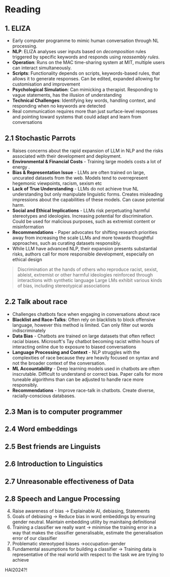 # Reading

## 1. ELIZA
- Early computer programme to mimic human conversation through NL processing.
- **NLP**: ELIZA analyses user inputs based on *decomposition* rules triggered by specific keywords and responds using *reassembly rules*.
- **Operation**: Runs on the MAC time-sharing system at MIT, multiple users can interact simultaneously.
- **Scripts**: Functionality depends on scripts, keywords-based rules, that allows it to generate responses. Can be edited, expanded allowing for customisation and improvement
- **Psychological Simulation**: Can mimicking a therapist. Responding to vague statements, has the illusion of understanding
- **Technical Challenges**: Identifying key words, handling context, and responding when no keywords are detected
- Real communication requires more than just surface-level responses and pointing toward systems that could adapt and learn from conversations

## 2.1 Stochastic Parrots
- Raises concerns about the rapid expansion of LLM in NLP and the risks associated with their development and deployment.
- **Environmental & Financial Costs** - Training large models costs a lot of energy .
- **Bias & Representation Issue** - LLMs are often trained on large, uncurated datasets from the web. Models tend to overrepresent hegemonic viewpoints, racism, sexism etc
- **Lack of True Understanding** - LLMs do not achieve true NL understanding but only manipulate linguistic forms. Creates misleading impressions about the capabilities of these models. Can cause potential harm. 
- **Social and Ethical Implications** - LLMs risk perpetuating harmful stereotypes and ideologies. Increasing potential for discrimination. Could be used for malicious purposes, such as extremist content or misinformation
- **Recommendations** - Paper advocates for shifting research priorities away from increasing the scale LLMs and more towards thoughtful approaches, such as curating datasets responsibly. 
- While LLM have advanced NLP, their expansion presents substantial risks, authors call for more responsible development, especially on ethical design

> Discrimination at the hands of others who reproduce racist, sexist, ableist, extremist or other harmful ideologies reinforced through interactions with synthetic language
> Large LMs exhibit various kinds of bias, including stereotypical associations
## 2.2 Talk about race
- Challenges chatbots face when engaging in conversations about race
- **Blacklist and Race-Talks**:  Often rely on blacklists to block offensive language, however this method is limited. Can only filter out words indiscriminately
- **Data Bias** - Chatbots are trained on large datasets that often reflect racial biases. Microsoft's Tay chatbot becoming racist within hours of interacting online due to exposure to biased conversations
- **Language Processing and Context** - NLP struggles with the complexities of race because they are heavily focused on syntax and not the broader context of the conversation. 
- **ML Accountability** - Deep learning models used in chatbots are often inscrutable. Difficult to understand or correct bias. Paper calls for more tuneable algorithms than can be adjusted to handle race more responsibly. 
- **Recommendations** - Improve race-talk in chatbots. Create diverse, racially-conscious databases. 
## 2.3 Man is to computer programmer

## 2.4 Word embeddings

## 2.5 Best friends are Linguists

## 2.6 Introduction to Linguistics

## 2.7 Unreasonable effectiveness of Data

## 2.8 Speech and Langue Processing


4. Raise awareness of bias -> Explainable AI, debiasing, Statements
6. Goals of debiasing -> Reduce bias in word embeddings by ensuring gender neutral. Maintain embedding utility by mainitaing definitional
7. Training a classifier we really want -> minimise the training error in a way that makes the classifier generalisable, estimate the generalisation error of our classifier
8. Problematic stereotyped biases ->occupation-gender
9. Fundamental assumptions for building a classifier -> Training data is representative of the real world with respect to the task we are trying to achieve


HAI2024?!